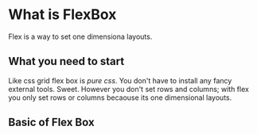 # What is FlexBox

Flex is a way to set one dimensiona layouts.

## What you need to start

Like css grid flex box is *pure css*. You don't have to install any fancy external tools. Sweet. However you don't set rows and columns; with flex you only set rows or columns becaouse its one dimensional layouts.

## Basic of Flex Box

